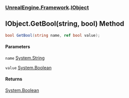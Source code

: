 ### [UnrealEngine.Framework](./UnrealEngine-Framework.md 'UnrealEngine.Framework').[IObject](./IObject.md 'UnrealEngine.Framework.IObject')
## IObject.GetBool(string, bool) Method
  
```csharp
bool GetBool(string name, ref bool value);
```
#### Parameters
<a name='UnrealEngine-Framework-IObject-GetBool(string_bool)-name'></a>
`name` [System.String](https://docs.microsoft.com/en-us/dotnet/api/System.String 'System.String')  
  
<a name='UnrealEngine-Framework-IObject-GetBool(string_bool)-value'></a>
`value` [System.Boolean](https://docs.microsoft.com/en-us/dotnet/api/System.Boolean 'System.Boolean')  
  
#### Returns
[System.Boolean](https://docs.microsoft.com/en-us/dotnet/api/System.Boolean 'System.Boolean')  
